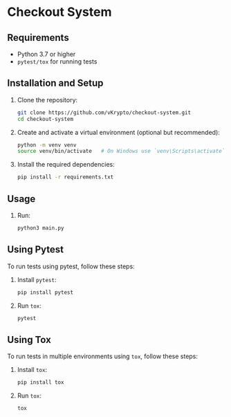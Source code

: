 # Checkout System

## Requirements

- Python 3.7 or higher
- `pytest/tox` for running tests

## Installation and Setup

1. Clone the repository:
    ```sh
    git clone https://github.com/vKrypto/checkout-system.git
    cd checkout-system
    ```

2. Create and activate a virtual environment (optional but recommended):
    ```sh
    python -m venv venv
    source venv/bin/activate   # On Windows use `venv\Scripts\activate`
    ```

3. Install the required dependencies:
    ```sh
    pip install -r requirements.txt
    ```

## Usage

1. Run:
    ```sh
    python3 main.py
    ```

## Using Pytest

To run tests using pytest, follow these steps:

1. Install `pytest`:

    ```sh
    pip install pytest
    ```

2. Run `tox`:

    ```sh
    pytest
    ```


## Using Tox

To run tests in multiple environments using `tox`, follow these steps:

1. Install `tox`:

    ```sh
    pip install tox
    ```

2. Run `tox`:

    ```sh
    tox
    ```
